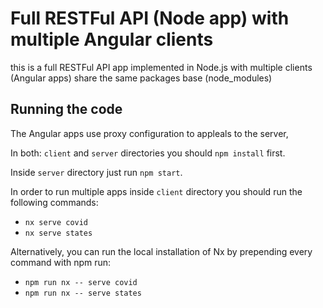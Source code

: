 # Full RESTFul API (Node app) with multiple Angular clients

this is a full RESTFul API app implemented in Node.js with multiple clients (Angular apps) share the same packages base (node_modules)

## Running the code
The Angular apps use proxy configuration to appleals to the server,

In both: `client` and `server` directories you should `npm install` first.

Inside `server` directory just run `npm start`.

In order to run multiple apps inside `client` directory you should run the following commands:
* `nx serve covid`
* `nx serve states`

Alternatively, you can run the local installation of Nx by prepending every command with npm run:

* `npm run nx -- serve covid`
* `npm run nx -- serve states`
